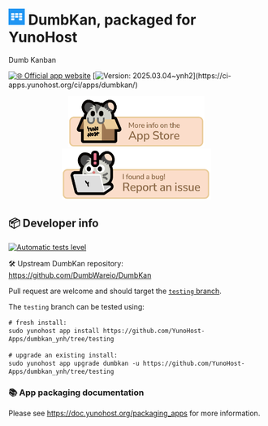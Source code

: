 <!--
N.B.: This README was automatically generated by <https://github.com/YunoHost/apps_tools/blob/main/readme_generator>
It shall NOT be edited by hand.
-->

<h1>
  <img src="https://raw.githubusercontent.com/YunoHost/apps/main/logos/dumbkan.png" width="32px" alt="Logo of DumbKan">
  DumbKan, packaged for YunoHost
</h1>

Dumb Kanban

[![🌐 Official app website](https://img.shields.io/badge/Official_app_website-darkgreen?style=for-the-badge)](https://www.dumbware.io/)
[![Version: 2025.03.04~ynh2](https://img.shields.io/badge/Version-2025.03.04~ynh2-rgba(0,150,0,1)?style=for-the-badge)](https://ci-apps.yunohost.org/ci/apps/dumbkan/)

<div align="center">
<a href="https://apps.yunohost.org/app/dumbkan"><img height="100px" src="https://github.com/YunoHost/yunohost-artwork/raw/refs/heads/main/badges/neopossum-badges/badge_more_info_on_the_appstore.svg"/></a>
<a href="https://github.com/YunoHost-Apps/dumbkan_ynh/issues"><img height="100px" src="https://github.com/YunoHost/yunohost-artwork/raw/refs/heads/main/badges/neopossum-badges/badge_report_an_issue.svg"/></a>
</div>

## 📦 Developer info

[![Automatic tests level](https://apps.yunohost.org/badge/cilevel/dumbkan)](https://ci-apps.yunohost.org/ci/apps/dumbkan/)

🛠️ Upstream DumbKan repository: <https://github.com/DumbWareio/DumbKan>

Pull request are welcome and should target the [`testing` branch](https://github.com/YunoHost-Apps/dumbkan_ynh/tree/testing).

The `testing` branch can be tested using:
```
# fresh install:
sudo yunohost app install https://github.com/YunoHost-Apps/dumbkan_ynh/tree/testing

# upgrade an existing install:
sudo yunohost app upgrade dumbkan -u https://github.com/YunoHost-Apps/dumbkan_ynh/tree/testing
```

### 📚 App packaging documentation

Please see <https://doc.yunohost.org/packaging_apps> for more information.